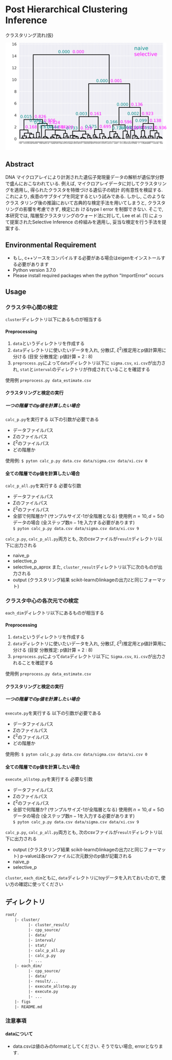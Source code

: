# Post Hierarchical Clustering Inference
クラスタリング流れ(仮)
<div align="center">

![](figs/dendrogram_p_black.svg)

</div>

## Abstract
DNA マイクロアレイにより計測された遺伝子発現量データの解析が遺伝学分野で盛んにおこなわれている.
例えば, マイクロアレイデータに対してクラスタリングを適用し, 得られたクラスタを特徴づける遺伝子の統計
的有意性を検証する. これにより, 疾患のサブタイプを同定するという試みである. しかし, このようなクラス
タリング後の推論において古典的な検定手法を用いてしまうと, クラスタリングの影響を考慮できず, 検定にお
けるtype I error を制御できない. そこで, 本研究では, 階層型クラスタリングのウォード法に対して, Lee et
al. [1] によって提案されたSelective Inference の枠組みを適用し, 妥当な検定を行う手法を提案する.
## Environmental Requirement
- もし, c++ソースをコンパイルする必要がある場合はeigenをインストールする必要があります
- Python version 3.7.0
- Please install required packages when the python "ImportError" occurs
  

## Usage
### クラスタ中心間の検定
`cluster`ディレクトリ以下にあるものが相当する
#### Preprocessing
1. `data`というディレクトリを作成する 
2. `data`ディレクトリに使いたいデータを入れ, 分散($\Sigma$, $\xi^2$)推定用とp値計算用に分ける (目安 分散推定: p値計算 = 2 : 8)
3. `preprocess.py`によって`data`ディレクトリ以下に `sigma.csv`, `xi.csv`が出力され, `stat`と`interval`のディレクトリが作成されていることを確認する <br>

使用例 `preprocess.py data_estimate.csv`


#### クラスタリングと検定の実行

##### 一つの階層でのp値を計算したい場合
`calc_p.py`を実行する
以下の引数が必要である
- データファイルパス
- $\Sigma$のファイルパス
- $\xi^2$のファイルパス
- どの階層か

使用例: `$ pyton calc_p.py data.csv data/sigma.csv data/xi.csv 0` 

#### 全ての階層でのp値を計算したい場合
`calc_p_all.py`を実行する
必要な引数
- データファイルパス
- $\Sigma$のファイルパス
- $\xi^2$のファイルパス
- 全部で何階層か? (サンプルサイズ-1が全階層となる)
使用例 $n=10, d=5$のデータの場合 (全ステップ数$n-1$を入力する必要があります) <br>
`$ pyton calc_p.py data.csv data/sigma.csv data/xi.csv 9`

`calc_p.py`, `calc_p_all.py`両方とも, 次のcsvファイルが`result`ディレクトリ以下に出力される
- naive_p
- selective_p
- selective_p_aprox
また, `cluster_result`ディレクトリ以下に次のものが出力される
- output (クラスタリング結果 scikit-learnのlinkageの出力`Z`と同じフォーマット)


### クラスタ中心の各次元での検定
`each_dim`ディレクトリ以下にあるものが相当する
#### Preprocessing
1. `data`というディレクトリを作成する 
2. `data`ディレクトリに使いたいデータを入れ, 分散($\Sigma$, $\xi^2$)推定用とp値計算用に分ける (目安 分散推定: p値計算 = 2 : 8)
3. `preprocess.py`によって`data`ディレクトリ以下に `Sigma.csv`, `Xi.csv`が出力されることを確認する <br>

使用例 `preprocess.py data_estimate.csv`


#### クラスタリングと検定の実行

##### 一つの階層でのp値を計算したい場合
`execute.py`を実行する
以下の引数が必要である
- データファイルパス
- $\Sigma$のファイルパス
- $\xi^2$のファイルパス
- どの階層か

使用例: `$ pyton calc_p.py data.csv data/sigma.csv data/xi.csv 0` 

#### 全ての階層でのp値を計算したい場合
`execute_allstep.py`を実行する
必要な引数
- データファイルパス
- $\Sigma$のファイルパス
- $\xi^2$のファイルパス
- 全部で何階層か? (サンプルサイズ-1が全階層となる)
使用例 $n=10, d=5$のデータの場合 (全ステップ数$n-1$を入力する必要があります) <br>
`$ pyton calc_p.py data.csv data/sigma.csv data/xi.csv 9`

`calc_p.py`, `calc_p_all.py`両方とも, 次のcsvファイルが`result`ディレクトリ以下に出力される
- output (クラスタリング結果 scikit-learnのlinkageの出力`Z`と同じフォーマット)
p-valueは各csvファイルに次元数分のp値が記載される
- naive_p 
- selective_p

 `cluster`, `each_dim`ともに, `data`ディレクトリにtoyデータを入れておいたので, 使い方の確認に使ってください

## ディレクトリ

```
root/
    |- cluster/
          |- cluster_result/
          |- cpp_source/
          |- data/
          |- interval/
          |- stat/
          |- calc_p_all.py
          |- calc_p.py
          |- ...
    |- each_dim/
          |- cpp_source/
          |- data/
          |- result/...
          |- execute_allstep.py
          |- execute.py
          |- ...
    |- figs
    |- README.md
```
### 注意事項
#### dataについて
- data.csvは値のみのformatとしてください. そうでない場合, errorとなります.

